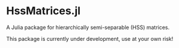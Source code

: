 # HssMatrices.jl

A Julia package for hierarchically semi-separable (HSS) matrices.

This package is currently under development, use at your own risk!
